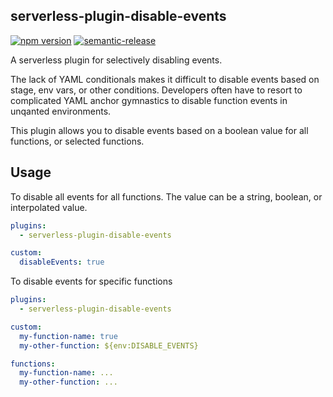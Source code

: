 serverless-plugin-disable-events
-----------------------

[![npm version](https://badge.fury.io/js/serverless-plugin-disable-events.svg)](https://badge.fury.io/js/serverless-plugin-disable-events)
[![semantic-release](https://img.shields.io/badge/%20%20%F0%9F%93%A6%F0%9F%9A%80-semantic--release-e10079.svg)](https://github.com/semantic-release/semantic-release)

A serverless plugin for selectively disabling events.

The lack of YAML conditionals makes it difficult to disable events based on stage, env vars, or other conditions.
Developers often have to resort to complicated YAML anchor gymnastics to disable function events in unqanted environments.

This plugin allows you to disable events based on a boolean value for all functions, or selected functions.

## Usage

To disable all events for all functions. The value can be a string, boolean, or interpolated value.

```yaml
plugins:
  - serverless-plugin-disable-events

custom:
  disableEvents: true
```

To disable events for specific functions

```yaml
plugins:
  - serverless-plugin-disable-events

custom:
  my-function-name: true
  my-other-function: ${env:DISABLE_EVENTS}

functions:
  my-function-name: ...
  my-other-function: ...
```
